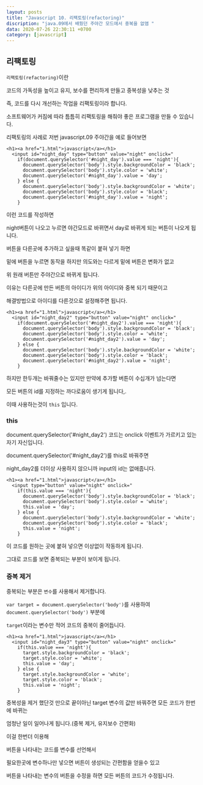 ```yaml
---
layout: posts
title: "Javascript 10. 리팩토링(refactoring)"
discription: "java.09에서 배웠던 주야간 모드에서 중복을 없앰 "
data: 2020-07-26 22:30:11 +0700
category: [javascript]
---
```


## 리팩토링

`리팩토링(refactoring)`이란

코드의 가독성을 높이고 유지, 보수를 편리하게 만들고 중복성을 낮추는 것

즉, 코드를 다시 개선하는 작업을 리팩토링이라 합니다.


소프트웨어가 커짐에 따라 틈틈히 리팩토링을 해줘야 좋은 프로그램을 만들 수 있습니다.

리팩토링의 사례로 저번 javascript.09 주야간을 예로 들어보면

```
<h1><a href="1.html">javascript</a></h1>
  <input id="night_day" type="button" value="night" onclick="
    if(document.querySelector('#night_day').value === 'night'){
      document.querySelector('body').style.backgroundColor = 'black';
      document.querySelector('body').style.color = 'white';
      document.querySelector('#night_day').value = 'day';
    } else {
      document.querySelector('body').style.backgroundColor = 'white';
      document.querySelector('body').style.color = 'black';
      document.querySelector('#night_day').value = 'night';
    }
```
이런 코드를 작성하면

night버튼이 나오고 누르면 야간모드로 바뀌면서 day로 바뀌게 되는 버튼이 나오게 됩니다.



버튼을 다른곳에 추가하고 싶을때 똑같이 붙혀 넣기 하면

밑에 버튼을 누르면 동작을 하지만 의도와는 다르게 밑에 버튼은 변화가 없고

 위 원래 버튼만 주야간으로 바뀌게 됩니다.


이유는 다른곳에 만든 버튼의 아이디가 위의 아이디와 중복 되기 때문이고 

해결방법으로 아이디를 다른것으로 설정해주면 됩니다.

```
<h1><a href="1.html">javascript</a></h1>
  <input id="night_day2" type="button" value="night" onclick="
    if(document.querySelector('#night_day2').value === 'night'){
      document.querySelector('body').style.backgroundColor = 'black';
      document.querySelector('body').style.color = 'white';
      document.querySelector('#night_day2').value = 'day';
    } else {
      document.querySelector('body').style.backgroundColor = 'white';
      document.querySelector('body').style.color = 'black';
      document.querySelector('#night_day2').value = 'night';
    }
```

하지만 한두개는 바꿔줄수는 있지만  만약에 추가할 버튼이 수십개가 넘는다면 

모든 버튼의 id를 지정하는 까다로움이 생기게 됩니다,.

이때 사용하는것이 `this` 입니다.

### this

document.querySelector('#night_day2') 코드는 onclick 이벤트가 가르키고 있는 자기 자신입니다.

document.querySelector('#night_day2')를 this로 바꿔주면

night_day2를 더이상 사용하지 않으니까 input의 id는 없애줍니다.

```
<h1><a href="1.html">javascript</a></h1>
  <input type="button" value="night" onclick="
    if(this.value === 'night'){
      document.querySelector('body').style.backgroundColor = 'black';
      document.querySelector('body').style.color = 'white';
      this.value = 'day';
    } else {
      document.querySelector('body').style.backgroundColor = 'white';
      document.querySelector('body').style.color = 'black';
      this.value = 'night';
    }
```

이 코드를 원하는 곳에 붙혀 넣으면 이상없이 작동하게 됩니다.

그대로 코드를 보면 중복되는 부분이 보이게 됩니다.

### 중복 제거

중복되는 부분은 `변수`를 사용해서 제거합니다.


`var target = document.querySelector('body')`를 사용하여 `document.querySelector('body')` 부분에 

`target`이라는 변수만 적어 코드의 중복이 줄어듭니다.

```
<h1><a href="1.html">javascript</a></h1>
  <input id="night_day3" type="button" value="night" onclick="
    if(this.value === 'night'){
      target.style.backgroundColor = 'black';
      target.style.color = 'white';
      this.value = 'day';
    } else {
      target.style.backgroundColor = 'white';
      target.style.color = 'black';
      this.value = 'night';
    }
```

중복성을 제거 했단것 만으로 끝이아닌 target 변수의 값만 바꿔주면 모든 코드가 한번에 바뀌는

엄청난 일이 일어나게 됩니다.(중복 제거, 유지보수 간편화)


이걸 한번더 이용해

버튼을 나타내는 코드를 변수를 선언해서 

필요한곳에 변수하나만 넣으면 버튼이 생성되는 간편함을 얻을수 있고 

버튼을 나타내는 변수의 버튼을 수정을 하면 모든 버튼의 코드가 수정됩니다.

